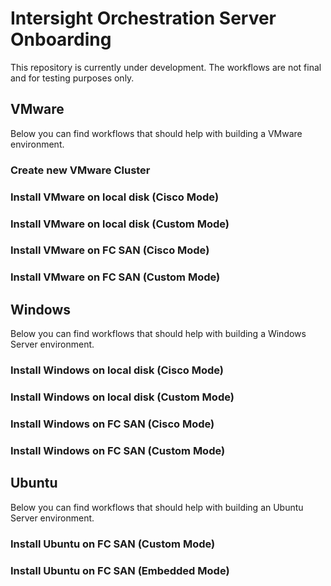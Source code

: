 # Intersight Orchestration Server Onboarding

This repository is currently under development. The workflows are not final and for testing purposes only.

## VMware
Below you can find workflows that should help with building a VMware environment.

### Create new VMware Cluster

### Install VMware on local disk (Cisco Mode)

### Install VMware on local disk (Custom Mode)

### Install VMware on FC SAN (Cisco Mode)

### Install VMware on FC SAN (Custom Mode)


## Windows
Below you can find workflows that should help with building a Windows Server environment.

### Install Windows on local disk (Cisco Mode)

### Install Windows on local disk (Custom Mode)

### Install Windows on FC SAN (Cisco Mode)

### Install Windows on FC SAN (Custom Mode)


## Ubuntu
Below you can find workflows that should help with building an Ubuntu Server environment.

### Install Ubuntu on FC SAN (Custom Mode)

### Install Ubuntu on FC SAN (Embedded Mode)
